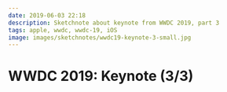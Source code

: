 ```yaml
---
date: 2019-06-03 22:18
description: Sketchnote about keynote from WWDC 2019, part 3
tags: apple, wwdc, wwdc-19, iOS
image: images/sketchnotes/wwdc19-keynote-3-small.jpg
---
```


# WWDC 2019: Keynote (3/3)
